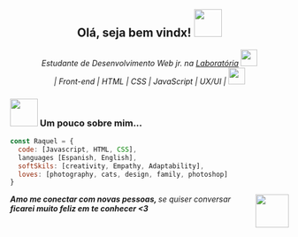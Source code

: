 <h2 align="center"> Olá, seja bem vindx! <img src="https://media.giphy.com/media/mGcNjsfWAjY5AEZNw6/giphy.gif" width="50"></h2>
<p align='center'><em>Estudante de Desenvolvimento Web jr. na <a href="https://www.laboratoria.la/br"> Laboratória</a> 
  <img src="https://media.giphy.com/media/fYSnHlufseco8Fh93Z/giphy.gif" width="30"></br>| Front-end | HTML | CSS | JavaScript | UX/UI |
  <img src="https://media.giphy.com/media/WUlplcMpOCEmTGBtBW/giphy.gif" width="30">
</em></p>


### <img src="https://media.giphy.com/media/VgCDAzcKvsR6OM0uWg/giphy.gif" width="50"> Um pouco sobre mim...  

```javascript
const Raquel = {
  code: [Javascript, HTML, CSS],
  languages [Espanish, English],
  softSkils: [creativity, Empathy, Adaptability],
  loves: [photography, cats, design, family, photoshop]
}
```

<img align='right' src="https://media.giphy.com/media/LnQjpWaON8nhr21vNW/giphy.gif" width="60"> <em><b>Amo me conectar com novas pessoas, </b> se quiser conversar <b>ficarei muito feliz em te conhecer <3 </b></em>
